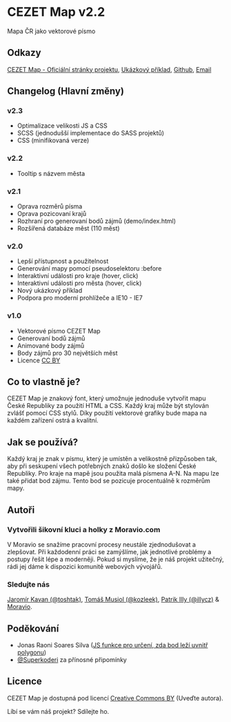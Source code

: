 # CEZET Map v2.2
Mapa ČR jako vektorové písmo

## Odkazy

[CEZET Map - Oficiální stránky projektu](http://www.cezetmap.cz), 
[Ukázkový příklad](http://www.cezetmap.cz/cezetmap/demo/index.html), [Github](https://github.com/Moravio/CEZET-Map), [Email](mailto:cezetmap@moravio.com)

## Changelog (Hlavní změny)

### v2.3

- Optimalizace velikosti JS a CSS
- SCSS (jednodušší implementace do SASS projektů)
- CSS (minifikovaná verze)

### v2.2

- Tooltip s názvem města

### v2.1

- Oprava rozměrů písma
- Oprava pozicovaní krajů
- Rozhraní pro generovaní bodů zájmů (demo/index.html)
- Rozšířená databáze měst (110 měst)

### v2.0

- Lepší přístupnost a použitelnost
- Generování mapy pomocí pseudoselektoru :before
- Interaktivní události pro kraje (hover, click)
- Interaktivní události pro města (hover, click)
- Nový ukázkový příklad
- Podpora pro moderní prohlížeče a IE10 - IE7

### v1.0

- Vektorové písmo CEZET Map
- Generovaní bodů zájmů
- Animované body zájmů
- Body zájmů pro 30 největších měst
- Licence [CC BY](http://creativecommons.org/licenses/by/3.0/cz/)

## Co to vlastně je?
CEZET Map je znakový font, který umožnuje jednoduše vytvořit mapu České Republiky za použití HTML a CSS. Každý kraj může být stylován zvlášť pomocí CSS stylů. 
Díky použití vektorové grafiky bude mapa na každém zařízení ostrá a kvalitní.

## Jak se používá?
Každý kraj je znak v písmu, který je umístěn a velikostně přizpůsoben tak, aby při seskupení všech potřebných znaků došlo ke složení České Republiky. Pro kraje na mapě jsou použita malá písmena A-N. 
Na mapu lze také přidat bod zájmu. Tento bod se pozicuje procentuálně k rozměrům mapy.

## Autoři
### Vytvořili šikovní kluci a holky z Moravio.com
V Moravio se snažíme pracovní procesy neustále zjednodušovat a zlepšovat. Při každodenní práci se zamýšlíme, jak jednotlivé problémy a postupy řešit lépe a moderněji. Pokud si myslíme, že je náš projekt užitečný, rádi jej dáme k dispozici komunitě webových vývojářů.

### Sledujte nás
[Jaromír Kavan (@toshtak)](https://twitter.com/toshtak), [Tomáš Musiol (@kozleek)](https://twitter.com/kozleek), [Patrik Illy (@illycz)](https://twitter.com/illycz) & [Moravio](https://twitter.com/moravio_cz).</p>

## Poděkování
- Jonas Raoni Soares Silva ([JS funkce pro určení, zda bod leží uvnitř polygonu](http://jsfromhell.com/math/is-point-in-poly))
- [@Superkoderi](https://twitter.com/superkoderi) za přínosné připomínky

## Licence

CEZET Map je dostupná pod licencí [Creative Commons BY](http://creativecommons.org/licenses/by/3.0/cz/) (Uveďte autora).

Líbí se vám náš projekt? Sdílejte ho.



